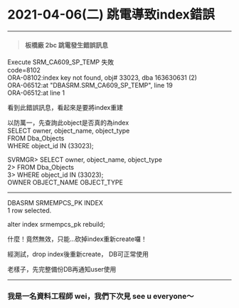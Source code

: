 # 2021-04-06(二) 跳電導致index錯誤   
   
-----   
> #### 板橋廠 2bc 跳電發生錯誤訊息   
   
Execute SRM_CA609_SP_TEMP 失敗   
code=8102   
ORA-08102:index key not found, obj# 33023, dba 163630631 (2)   
ORA-06512:at "DBASRM.SRM_CA609_SP_TEMP", line 19   
ORA-06512:at line 1   
   
看到此錯誤訊息，看起來是要將index重建   
   
以防萬一，先查詢此object是否真的為index   
SELECT owner, object_name, object_type   
FROM Dba_Objects   
WHERE object_id IN (33023);    
   
SVRMGR> SELECT owner, object_name, object_type   
     2> FROM Dba_Objects   
     3> WHERE object_id IN (33023);   
OWNER                          OBJECT_NAME          OBJECT_TYPE   
------------------------------ -------------------- -------------------   
DBASRM                         SRMEMPCS_PK          INDEX   
1 row selected.   
   
alter index srmempcs_pk rebuild;   
   
什麼！竟然無效，只能...砍掉index重新create囉！
   
經測試，drop index後重新create， DB可正常使用   
   
老樣子，先完整備份DB再通知user使用

-----
   
### 我是一名資料工程師 wei，我們下次見 see u everyone～
